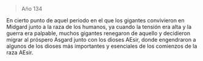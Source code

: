 > Año 134

En cierto punto de aquel periodo en el que los gigantes convivieron en Midgard junto a la raza de los humanos, ya cuando la tensión era alta y la guerra era palpable, muchos gigantes renegaron de aquello y decidieron migrar al próspero Asgard junto con los dioses AEsir, donde engendraron a algunos de los dioses más importantes y esenciales de los comienzos de la raza AEsir.
